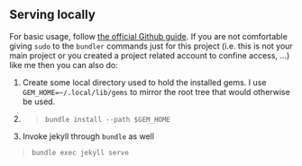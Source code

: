 ## Serving locally

For basic usage, follow [the official Github guide][GHGuide]. If you are not
comfortable giving `sudo` to the `bundler` commands just for this project (i.e.
this is not your main project or you created a project related account to
confine access, ...) like me then you can also do:

1. Create some local directory used to hold the installed gems. I use
   `GEM_HOME=~/.local/lib/gems` to mirror the root tree that would otherwise be used.
2. > `bundle install --path $GEM_HOME`
3. Invoke jekyll through `bundle` as well
  > `bundle exec jekyll serve`


[GHGuide]: https://help.github.com/en/articles/setting-up-your-github-pages-site-locally-with-jekyll
